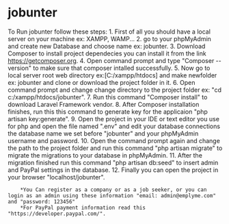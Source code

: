# jobunter

To Run jobunter follow these steps:
	1. First of all you should have a local server on your machine ex: XAMPP, WAMP...
	2. go to your phpMyAdmin and create new Database and choose name ex: jobunter.
	3. Download Composer to install project dependecies
		you can install it from the link https://getcomposer.org.
	4. Open command prompt and type "Composer --version" to make sure that composer intalled successfully.
	5. Now go to local server root web directory ex:[C:/xampp/htdocs] and make newfolder ex: jobunter and clone or download the project folder in it.
	6. Open command prompt and change change directory to the project folder ex: "cd c:/xampp/htdocs/jobunter".
	7. Run this command "Composer install" to download Laravel Framework vendor.
	8. After Composer installation finishes, run this this command to generate key for the applicaion "php artisan key:generate".
	9. Open the project in your IDE or text editor you use for php and open the file named ".env" and edit your database connections the database name we set before "jobunter" and your phpMyAdmin username and password.
	10. Open the command prompt again and change the path to the project folder and run this command "php artisan migrate" to migrate the migrations to your database in phpMyAdmin.
	11. After the migration finished run this command "php artisan db:seed" to insert admin and PayPal settings in the database.
	12. Finally you can open the project in your browser "localhost/jobunter".

		*You Can register as a company or as a job seeker, or you can login as an admin using these information "email: admin@emplyme.com" and "password: 123456"
		*For PayPal payment information read this "https://developer.paypal.com/".  